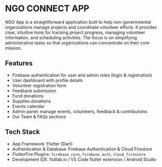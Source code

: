 # NGO CONNECT APP

NGO App is a straightforward application built to help non-governmental organizations manage projects and coordinate volunteer efforts. It provides clear, intuitive tools for tracking project progress, managing volunteer information, and scheduling activities. The focus is on simplifying administrative tasks so that organizations can concentrate on their core mission.

## Features
- Firebase authentication for user and admin roles (login & registration)  
- User dashboard with profile details  
- Volunteer registration form
- Feedback submission
- Fund donations  
- Supplies donations  
- Events calendar  
- Admin panel: manage events, volunteers, feedback & contributions  
- Our Team & FAQs sections

## Tech Stack
- App Framework: Flutter (Dart)  
- Authentication & Database: Firebase Authentication & Cloud Firestore  
- FlutterFire Plugins: `firebase_core`, `firebase_auth`, `cloud_firestore`  
- Development IDE: flutlab.io / VS Code flutter extension / Android Studio
